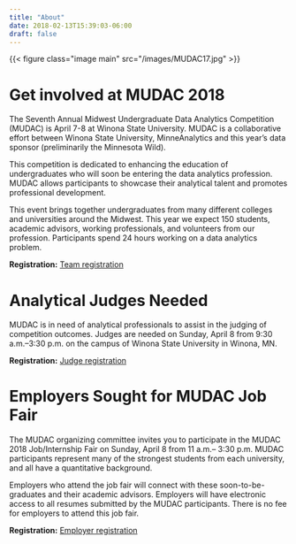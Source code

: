 ```yaml
---
title: "About"
date: 2018-02-13T15:39:03-06:00
draft: false
---
```


{{< figure class="image main" src="/images/MUDAC17.jpg" >}}

# Get involved at MUDAC 2018

The Seventh Annual Midwest Undergraduate Data Analytics Competition (MUDAC) is
April 7-8 at Winona State University. MUDAC is a collaborative effort between
Winona State University, MinneAnalytics and this year’s data sponsor
(preliminarily the Minnesota Wild).

This competition is dedicated to enhancing the education of undergraduates who
will soon be entering the data analytics profession. MUDAC allows participants
to showcase their analytical talent and promotes professional development.

This event brings together undergraduates from many different colleges and
universities around the Midwest. This year we expect 150 students, academic
advisors, working professionals, and volunteers from our profession.
Participants spend 24 hours working on a data analytics problem.

**Registration:** [Team registration](https://www.eventbrite.com/e/2018-mudac-team-registration-tickets-43136189504)

# Analytical Judges Needed

MUDAC is in need of analytical professionals to assist in the judging of
competition outcomes. Judges are needed on Sunday, April 8 from 9:30 a.m.–3:30
p.m. on the campus of Winona State University in Winona, MN.

**Registration:** [Judge registration](https://www.eventbrite.com/e/2018-mudac-judge-registration-tickets-43136240657)

# Employers Sought for MUDAC Job Fair

The MUDAC organizing committee invites you to participate in the MUDAC 2018
Job/Internship Fair on Sunday, April 8 from 11 a.m.– 3:30 p.m. MUDAC
participants represent many of the strongest students from each university, and
all have a quantitative background.

Employers who attend the job fair will connect with these soon-to-be-graduates
and their academic advisors. Employers will have electronic access to all
resumes submitted by the MUDAC participants. There is no fee for employers to
attend this job fair.

**Registration:** [Employer registration](https://www.eventbrite.com/e/2018-mudac-job-fair-registration-tickets-43136220597)
